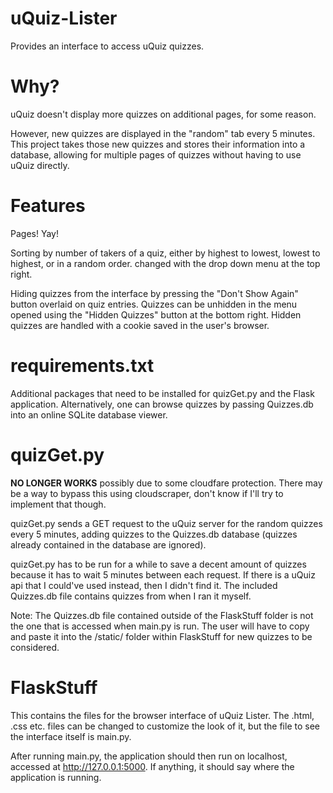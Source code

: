 # uQuiz-Lister
Provides an interface to access uQuiz quizzes.

# Why?
uQuiz doesn't display more quizzes on additional pages, for some reason.

However, new quizzes are displayed in the "random" tab every 5 minutes. This project takes those new quizzes and stores their information into a database, allowing for multiple pages of quizzes without having to use uQuiz directly.

# Features
Pages! Yay!

Sorting by number of takers of a quiz, either by highest to lowest, lowest to highest, or in a random order. changed with the drop down menu at the top right.

Hiding quizzes from the interface by pressing the "Don't Show Again" button overlaid on quiz entries. Quizzes can be unhidden in the menu opened using the "Hidden Quizzes" button at the bottom right. Hidden quizzes are handled with a cookie saved in the user's browser.

# requirements.txt
Additional packages that need to be installed for quizGet.py and the Flask application. Alternatively, one can browse quizzes by passing Quizzes.db into an online SQLite database viewer.

# quizGet.py
**NO LONGER WORKS** possibly due to some cloudfare protection. There may be a way to bypass this using cloudscraper, don't know if I'll try to implement that though.

quizGet.py sends a GET request to the uQuiz server for the random quizzes every 5 minutes, adding quizzes to the Quizzes.db database (quizzes already contained in the database are ignored).

quizGet.py has to be run for a while to save a decent amount of quizzes because it has to wait 5 minutes between each request. If there is a uQuiz api that I could've used instead, then I didn't find it. The included Quizzes.db file contains quizzes from when I ran it myself.

Note: The Quizzes.db file contained outside of the FlaskStuff folder is not the one that is accessed when main.py is run. The user will have to copy and paste it into the /static/ folder within FlaskStuff for new quizzes to be considered.

# FlaskStuff

This contains the files for the browser interface of uQuiz Lister. The .html, .css etc. files can be changed to customize the look of it, but the file to see the interface itself is main.py.

After running main.py, the application should then run on localhost, accessed at http://127.0.0.1:5000. If anything, it should say where the application is running.
